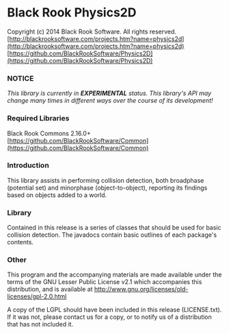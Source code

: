 # Black Rook Physics2D

Copyright (c) 2014 Black Rook Software. All rights reserved.  
[http://blackrooksoftware.com/projects.htm?name=physics2d](http://blackrooksoftware.com/projects.htm?name=physics2d)  
[https://github.com/BlackRookSoftware/Physics2D](https://github.com/BlackRookSoftware/Physics2D)

### NOTICE

*This library is currently in **EXPERIMENTAL** status. This library's API
may change many times in different ways over the course of its development!* 

### Required Libraries

Black Rook Commons 2.16.0+  
[https://github.com/BlackRookSoftware/Common](https://github.com/BlackRookSoftware/Common)

### Introduction

This library assists in performing collision detection, both broadphase (potential set) 
and minorphase (object-to-object), reporting its findings based on objects added to a
world.

### Library

Contained in this release is a series of classes that should be used for basic
collision detection. The javadocs contain basic outlines of each package's 
contents.

### Other

This program and the accompanying materials
are made available under the terms of the GNU Lesser Public License v2.1
which accompanies this distribution, and is available at
http://www.gnu.org/licenses/old-licenses/gpl-2.0.html

A copy of the LGPL should have been included in this release (LICENSE.txt).
If it was not, please contact us for a copy, or to notify us of a distribution
that has not included it. 
